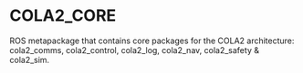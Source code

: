 # COLA2_CORE

ROS metapackage that contains core packages for the COLA2 architecture: cola2_comms, cola2_control, cola2_log, cola2_nav, cola2_safety & cola2_sim.
